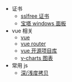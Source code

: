 - 证书
  - [sslfree 证书](document/sslfree.md)
  - [宝塔 windows 面板](document/bt.md)
- vue 相关
  - [vue](vue/vue.md)
  - [vue router](https://router.vuejs.org/zh/)
  - [vue 开源项目库](https://segmentfault.com/p/1210000008583242/read?from=timeline)
  - [v-charts 图表](https://v-charts.js.org/#/)
- 常用 js
  - [深/浅度拷贝](js/copy.md)
